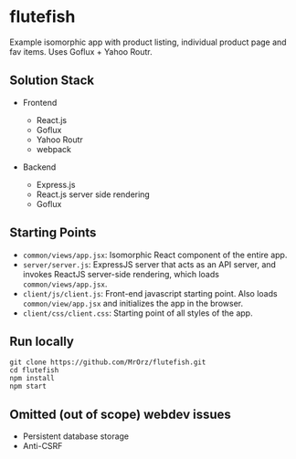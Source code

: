 # flutefish
Example isomorphic app with product listing, individual product page and fav items. Uses Goflux + Yahoo Routr.

## Solution Stack

* Frontend
  - React.js
  - Goflux
  - Yahoo Routr
  - webpack

* Backend
  - Express.js
  - React.js server side rendering
  - Goflux

## Starting Points

* `common/views/app.jsx`: Isomorphic React component of the entire app.
* `server/server.js`: ExpressJS server that acts as an API server, and invokes ReactJS server-side rendering, which loads `common/views/app.jsx`.
* `client/js/client.js`: Front-end javascript starting point. Also loads `common/view/app.jsx` and initializes the app in the browser.
* `client/css/client.css`: Starting point of all styles of the app.


## Run locally

```
git clone https://github.com/MrOrz/flutefish.git
cd flutefish
npm install
npm start
```

## Omitted (out of scope) webdev issues
* Persistent database storage
* Anti-CSRF
